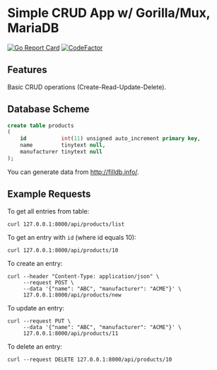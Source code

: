 # Simple CRUD App w/ Gorilla/Mux, MariaDB
[![Go Report Card](https://goreportcard.com/badge/github.com/mrtkp9993/SimpleCRUDApp)](https://goreportcard.com/report/github.com/mrtkp9993/SimpleCRUDApp)
[![CodeFactor](https://www.codefactor.io/repository/github/mrtkp9993/simplecrudapp/badge)](https://www.codefactor.io/repository/github/mrtkp9993/simplecrudapp)

## Features 

Basic CRUD operations (Create-Read-Update-Delete).

## Database Scheme

```sql
create table products
(
    id           int(11) unsigned auto_increment primary key,
    name         tinytext null,
    manufacturer tinytext null
);
```

You can generate data from http://filldb.info/.

## Example Requests

To get all entries from table:
```
curl 127.0.0.1:8000/api/products/list
```

To get an entry with `id` (where id equals 10):
```
curl 127.0.0.1:8000/api/products/10
```

To create an entry:
```
curl --header "Content-Type: application/json" \
     --request POST \
     --data '{"name": "ABC", "manufacturer": "ACME"}' \
	 127.0.0.1:8000/api/products/new
```

To update an entry:
```
curl --request PUT \ 
     --data '{"name": "ABC", "manufacturer": "ACME"}' \ 
     127.0.0.1:8000/api/products/11
```

To delete an entry:
```
curl --request DELETE 127.0.0.1:8000/api/products/10
```
